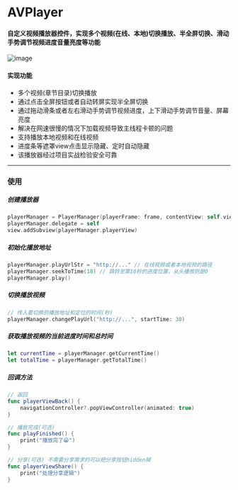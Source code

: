 # AVPlayer
#### 自定义视频播放器控件，实现多个视频(在线、本地)切换播放、半全屏切换、滑动手势调节视频进度音量亮度等功能<br>

![image](https://github.com/splsylp/AVPlayer/blob/master/AVPlayer.gif )<br>

#### 实现功能
* 多个视频(章节目录)切换播放<br>
* 通过点击全屏按钮或者自动转屏实现半全屏切换<br>
* 通过拖动滑条或者左右滑动手势调节视频进度，上下滑动手势调节音量、屏幕亮度<br>
* 解决在网速很慢的情况下加载视频导致主线程卡顿的问题
* 支持播放本地视频和在线视频<br>
* 进度条等遮罩view点击显示隐藏、定时自动隐藏<br>
* 该播放器经过项目实战检验安全可靠<br>

---

### 使用
##### 创建播放器
```Swift
playerManager = PlayerManager(playerFrame: frame, contentView: self.view)
playerManager.delegate = self
view.addSubview(playerManager.playerView)
```
##### 初始化播放地址
```Swift
playerManager.playUrlStr = "http://..." // 在线视频或者本地视频的路径
playerManager.seekToTime(18) // 跳转至第18秒的进度位置，从头播放则是0
playerManager.play()
```

##### 切换播放视频
```Swift
// 传入要切换的播放地址和定位的时间(秒)
playerManager.changePlayUrl("http://...", startTime: 30)
```

##### 获取播放视频的当前进度时间和总时间
```Swift
let currentTime = playerManager.getCurrentTime()
let totalTime = playerManager.getTotalTime()
```

##### 回调方法
```Swift
// 返回
func playerViewBack() {
    navigationController?.popViewController(animated: true)
}

// 播放完成(可选)
func playFinished() {
    print("播放完了😁")
}

// 分享(可选) 不需要分享需求的可以把分享按钮hidden掉
func playerViewShare() {
    print("处理分享逻辑")
}
```

